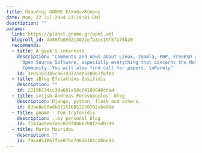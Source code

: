```yaml
---
title: Πλανήτης GNOME Ελλάδα/Κύπρος
date: Mon, 22 Jul 2024 23:19:01 GMT
description: ""
params:
  link: https://planet.gnome.gr/opml.xml
  blogroll_id: de86fb0592c3021efb3ec19f5fa78b20
  recommends:
  - title: A geek's interests
    description: "Comments and news about Linux, Joomla, PHP, FreeBSD and generally
      Open Source Software, especially everything that concerns the Hellenic (Greek)
      Community. You will also find call for papers. \nRarely"
    id: 3e0516d3b5c861d372cde528867f6f03
  - title: iBlog Efstathios Iosifidis
    description: ""
    id: 2219b134cc3da601a58c64180048cdad
  - title: sv1jsb Andreas Porevopoulos' blog
    description: Django, python, flask and others.
    id: 83ae8e80a0b871516852230702cbe90e
  - title: gnome – Tom Tryfonidis
    description: ..my personal blog
    id: f141aebe63aac029f00882b8fa5d0309
  - title: Maria Mavridou
    description: ""
    id: f9ea051067fbe07be7d616181cdbbed3
---
```

